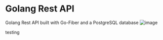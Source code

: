 # Golang Rest API

Golang Rest API built with Go-Fiber and a PostgreSQL database
![image](https://user-images.githubusercontent.com/31465898/204069594-3bd6ad9a-f98a-4071-ac2e-c6dfe218f604.png)

testing